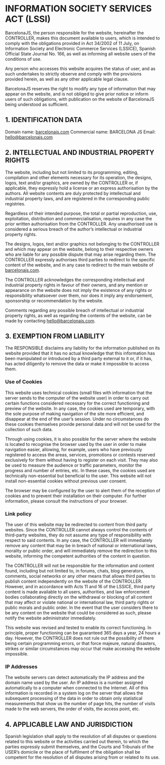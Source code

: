 # INFORMATION SOCIETY SERVICES ACT (LSSI)

BarcelonaJS, the person responsible for the website, hereinafter the CONTROLLER, makes this document available to users, which is intended to comply with the obligations provided in Act 34/2002 of 11 July, on Information Society and Electronic Commerce Services (LSSICE), Spanish Official State Journal No. 166, as well as informing all website users of the conditions of use.

Any person who accesses this website acquires the status of user, and as such undertakes to strictly observe and comply with the provisions provided herein, as well as any other applicable legal clause.

BarcelonaJS reserves the right to modify any type of information that may appear on the website, and is not obliged to give prior notice or inform users of such obligations, with publication on the website of BarcelonaJS being understood as sufficient.

## 1. IDENTIFICATION DATA

Domain name: [barcelonajs.com](https://barcelonajs.com) Commercial name: BARCELONA JS 
Email: [hello@barcelonajs.com](mailto:hello@barcelonajs.com)

## 2. INTELLECTUAL AND INDUSTRIAL PROPERTY RIGHTS
The website, including but not limited to its programming, editing, compilation and other elements necessary for its operation, the designs, logos, text and/or graphics, are owned by the CONTROLLER or, if applicable, they expressly hold a license or an express authorisation by the authors. All website contents are duly protected by intellectual and industrial property laws, and are registered in the corresponding public registries.

Regardless of their intended purpose, the total or partial reproduction, use, exploitation, distribution and commercialisation, requires in any case the prior written authorisation from the CONTROLLER. Any unauthorised use is considered a serious breach of the author’s intellectual or industrial property rights.

The designs, logos, text and/or graphics not belonging to the CONTROLLER and which may appear on the website, belong to their respective owners who are liable for any possible dispute that may arise regarding them. The CONTROLLER expressly authorises third parties to redirect to the specific content of the website, and in any case to redirect to the main website of [barcelonajs.com](https://barcelonajs.com).

The CONTROLLER acknowledges the corresponding intellectual and industrial property rights in favour of their owners, and any mention or appearance on the website does not imply the existence of any rights or responsibility whatsoever over them, nor does it imply any endorsement, sponsorship or recommendation by the website.

Comments regarding any possible breach of intellectual or industrial property rights, as well as regarding the contents of the website, can be made by contacting [hello@barcelonajs.com](mailto:hello@barcelonajs.com).

## 3. EXEMPTION FROM LIABILITY
The RESPONSIBLE disclaims any liability for the information published on its website provided that it has no actual knowledge that this information has been manipulated or introduced by a third party external to it or, if it has, has acted diligently to remove the data or make it impossible to access them.

### Use of Cookies
This website uses technical cookies (small files with information that the server sends to the computer of the website user) in order to carry out certain functions considered necessary for the correct functioning and preview of the website. In any case, the cookies used are temporary, with the sole purpose of making navigation of the site more efficient, and disappear at the end of the user’s session. Under no circumstances do these cookies themselves provide personal data and will not be used for the collection of such data.

Through using cookies, it is also possible for the server where the website is located to recognise the browser used by the user in order to make navigation easier, allowing, for example, users who have previously registered to access the areas, services, promotions or contests reserved exclusively for them without having to register on each visit. They may also be used to measure the audience or traffic parameters, monitor the progress and number of entries, etc. In these cases, the cookies used are technically non-essential but beneficial to the user. This website will not install non-essential cookies without previous user consent.

The browser may be configured by the user to alert them of the reception of cookies and to prevent their installation on their computer. For further information, please consult the instructions of your browser.

### Link policy
The user of this website may be redirected to content from third party websites. Since the CONTROLLER cannot always control the contents of third-party websites, they do not assume any type of responsibility with respect to said contents. In any case, the CONTROLLER will immediately remove any content that may be in breach of national or international laws, morality or public order, and will immediately remove the redirection to this website, informing the competent authorities of the content in question.

The CONTROLLER will not be responsible for the information and content found, including but not limited to, in forums, chats, blog generators, comments, social networks or any other means that allows third parties to publish content independently on the website of the CONTROLLER. However, and in accordance with Acts 11 and 16 of the LSSICE, third party content is made available to all users, authorities, and law enforcement bodies collaborating directly on the withdrawal or blocking of all content that may affect or violate national or international law, third party rights or public morals and public order. In the event that the user considers there to be any content on the website that could be considered as such, please notify the website administrator immediately.

This website was revised and tested to enable its correct functioning. In principle, proper functioning can be guaranteed 365 days a year, 24 hours a day. However, the CONTROLLER does not rule out the possibility of there being certain programming errors, or that force majeure, natural disasters, strikes or similar circumstances may occur that make accessing the website impossible.

### IP Addresses
The website servers can detect automatically the IP address and the domain name used by the user. An IP address is a number assigned automatically to a computer when connected to the Internet. All of this information is recorded in a system log on the server that allows the subsequent processing of the data in order to obtain only statistical measurements that show us the number of page hits, the number of visits made to the web servers, the order of visits, the access point, etc.

## 4. APPLICABLE LAW AND JURISDICTION
Spanish legislation shall apply to the resolution of all disputes or questions related to this website or the activities carried out therein, to which the parties expressly submit themselves, and the Courts and Tribunals of the USER’s domicile or the place of fulfilment of the obligation shall be competent for the resolution of all disputes arising from or related to its use.